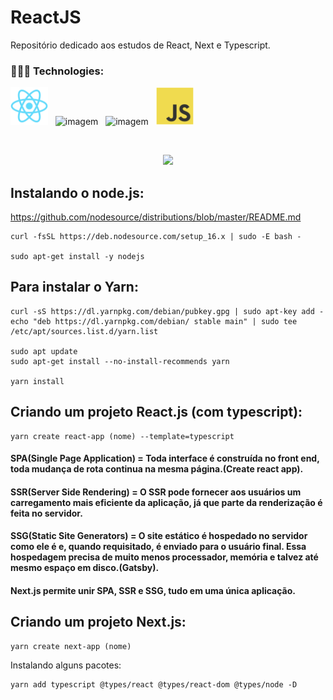 # ReactJS

Repositório dedicado aos estudos de React, Next e Typescript.

### 👨🏻‍💻 Technologies:

<img src="https://raw.githubusercontent.com/devicons/devicon/master/icons/react/react-original.svg" width="60"> &nbsp;
<img src="https://iconape.com/wp-content/files/gm/82643/svg/next-js.svg" alt="imagem" width="60"> &nbsp;
<img src="https://cdn.iconscout.com/icon/free/png-512/typescript-1174965.png" alt="imagem" width="60"> &nbsp;
<img src="https://raw.githubusercontent.com/devicons/devicon/master/icons/javascript/javascript-original.svg" alt="imagem" width="60"> &nbsp;

<br>

<p align="center">
<img src="https://i.imgur.com/Q6wXoPn.png" width=750px/>
  
## **Instalando o node.js:**

https://github.com/nodesource/distributions/blob/master/README.md
  
```
curl -fsSL https://deb.nodesource.com/setup_16.x | sudo -E bash -
 
sudo apt-get install -y nodejs
```
  
## **Para instalar o Yarn:**
```
curl -sS https://dl.yarnpkg.com/debian/pubkey.gpg | sudo apt-key add -
echo "deb https://dl.yarnpkg.com/debian/ stable main" | sudo tee /etc/apt/sources.list.d/yarn.list
  
sudo apt update
sudo apt-get install --no-install-recommends yarn
  
yarn install
```
## **Criando um projeto React.js (com typescript):**
  
```
yarn create react-app (nome) --template=typescript
```
 
#### **SPA(Single Page Application)** = Toda interface é construída no front end, toda mudança de rota continua na mesma página.(Create react app).

#### **SSR(Server Side Rendering)** = O SSR pode fornecer aos usuários um carregamento mais eficiente da aplicação, já que parte da renderização é feita no servidor.

#### **SSG(Static Site Generators)** = O site estático é hospedado no servidor como ele é e, quando requisitado, é enviado para o usuário final. Essa hospedagem precisa de muito menos processador, memória e talvez até mesmo espaço em disco.(Gatsby).

#### Next.js permite unir SPA, SSR e SSG, tudo em uma única aplicação.

## **Criando um projeto Next.js:**

```
yarn create next-app (nome)
```

Instalando alguns pacotes:

```
yarn add typescript @types/react @types/react-dom @types/node -D
```
